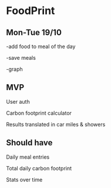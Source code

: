 # FoodPrint

## Mon-Tue 19/10

-add food to meal of the day

-save meals

-graph

## MVP

User auth

Carbon footprint calculator

Results translated in car miles & showers
  
## Should have

Daily meal entries

Total daily carbon footprint

Stats over time
